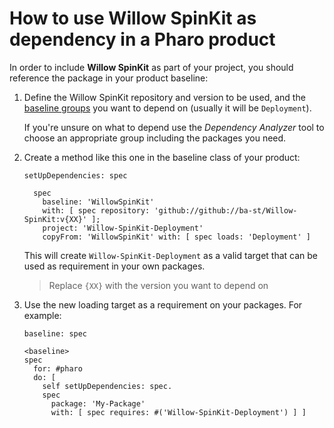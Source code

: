 # How to use Willow SpinKit as dependency in a Pharo product

In order to include **Willow SpinKit** as part of your project, you should reference
the package in your product baseline:

1. Define the Willow SpinKit repository and version to be used, and the
  [baseline groups](../reference/Baseline-groups.md) you want to depend on
  (usually it will be `Deployment`).

    If you're unsure on what to depend use the *Dependency Analyzer*
    tool to choose an appropriate group including the packages you need.

2. Create a method like this one in the baseline class of your product:

    ```smalltalk
    setUpDependencies: spec

      spec
        baseline: 'WillowSpinKit'
        with: [ spec repository: 'github://github://ba-st/Willow-SpinKit:v{XX}' ];
        project: 'Willow-SpinKit-Deployment'
        copyFrom: 'WillowSpinKit' with: [ spec loads: 'Deployment' ]
    ```

    This will create `Willow-SpinKit-Deployment` as a valid target that can be used
    as requirement in your own packages.

    > Replace `{XX}` with the version you want to depend on

3. Use the new loading target as a requirement on your packages. For example:

    ```smalltalk
    baseline: spec

    <baseline>
    spec
      for: #pharo
      do: [
        self setUpDependencies: spec.
        spec
          package: 'My-Package'
          with: [ spec requires: #('Willow-SpinKit-Deployment') ] ]
    ```
